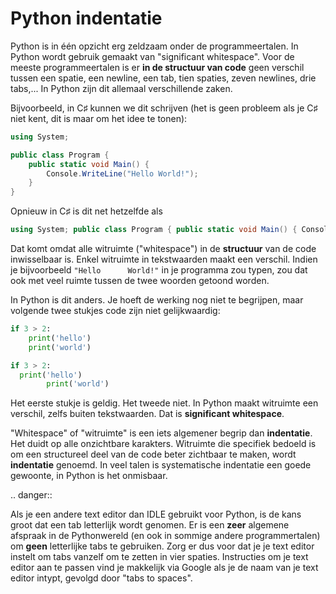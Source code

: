 # Python indentatie
Python is in één opzicht erg zeldzaam onder de programmeertalen. In Python wordt gebruik gemaakt van "significant whitespace". Voor de meeste programmeertalen is er **in de structuur van code** geen verschil tussen een spatie, een newline, een tab, tien spaties, zeven newlines, drie tabs,... In Python zijn dit allemaal verschillende zaken.

Bijvoorbeeld, in C♯ kunnen we dit schrijven (het is geen probleem als je C♯ niet kent, dit is maar om het idee te tonen):

```csharp
using System;

public class Program {
    public static void Main() {
        Console.WriteLine("Hello World!");
    }
}
```

Opnieuw in C♯ is dit net hetzelfde als

```csharp
using System; public class Program { public static void Main() { Console.WriteLine("Hello World!"); } }
```

Dat komt omdat alle witruimte ("whitespace") in de **structuur** van de code inwisselbaar is. Enkel witruimte in tekstwaarden maakt een verschil. Indien je bijvoorbeeld `"Hello      World!"` in je programma zou typen, zou dat ook met veel ruimte tussen de twee woorden getoond worden.

In Python is dit anders. Je hoeft de werking nog niet te begrijpen, maar volgende twee stukjes code zijn niet gelijkwaardig:

```python
if 3 > 2:
    print('hello')
    print('world')
```

```python
if 3 > 2:
  print('hello')
        print('world')
```

Het eerste stukje is geldig. Het tweede niet. In Python maakt witruimte een verschil, zelfs buiten tekstwaarden. Dat is **significant whitespace**.

"Whitespace" of "witruimte" is een iets algemener begrip dan **indentatie**. Het duidt op alle onzichtbare karakters. Witruimte die specifiek bedoeld is om een structureel deel van de code beter zichtbaar te maken, wordt **indentatie** genoemd. In veel talen is systematische indentatie een goede gewoonte, in Python is het onmisbaar.

.. danger::

   Als je een andere text editor dan IDLE gebruikt voor Python, is de kans groot dat een tab letterlijk wordt genomen. Er is een **zeer** algemene afspraak in de Pythonwereld (en ook in sommige andere programmertalen) om **geen** letterlijke tabs te gebruiken. Zorg er dus voor dat je je text editor instelt om tabs vanzelf om te zetten in vier spaties. Instructies om je text editor aan te passen vind je makkelijk via Google als je de naam van je text editor intypt, gevolgd door "tabs to spaces".
